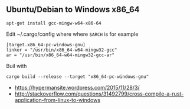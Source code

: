 ## Ubuntu/Debian to Windows x86_64

`apt-get install gcc-mingw-w64-x86-64`

Edit ~/.cargo/config where where `$ARCH` is for example

```
[target.x86_64-pc-windows-gnu]
linker = "/usr/bin/x86_64-w64-mingw32-gcc"
ar = "/usr/bin/x86_64-w64-mingw32-gcc-ar"
```

Buil with

`cargo build --release --target "x86_64-pc-windows-gnu"`

- https://hypermansite.wordpress.com/2015/11/28/3/
- http://stackoverflow.com/questions/31492799/cross-compile-a-rust-application-from-linux-to-windows
